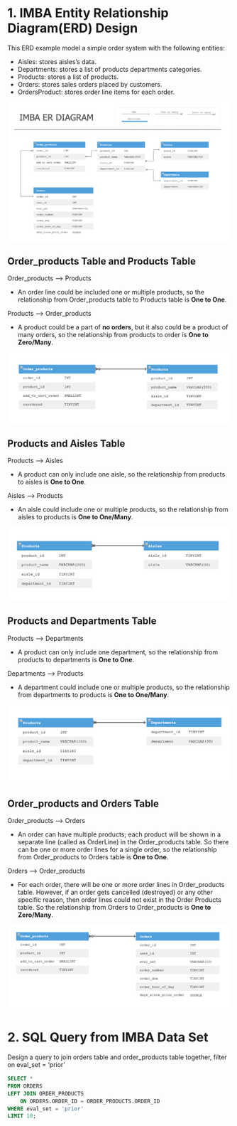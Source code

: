 # 1. IMBA Entity Relationship Diagram(ERD) Design

This ERD example model a simple order system with the following entities:

* Aisles: stores aisles’s data.
* Departments: stores a list of products departments categories.
* Products: stores a list of products.
* Orders: stores sales orders placed by customers.
* OrdersProduct: stores order line items for each order.

![ER Diagram](/Project_part1_v3/er_model_assets/er_model_diagram.png)

## Order_products Table and Products Table

Order_products --> Products
* An order line could be included one or multiple products, so the relationship from Order_products table to Products table is **One to One**.

Products --> Order_products
* A product could be a part of **no orders**, but it also could be a product of many orders, so the relationship from products to order is **One to Zero/Many**.

![ER Diagram](/Project_part1_v3/er_model_assets/order_products%20-%20Products.png)

## Products and Aisles Table

Products --> Aisles
* A product can only include one aisle, so the relationship from products to aisles is **One to One**.

Aisles --> Products
* An aisle could include one or multiple products, so the relationship from aisles to products is **One to One/Many**.

![ER Diagram](/Project_part1_v3/er_model_assets/products-aisles.png)

## Products and Departments Table 

Products --> Departments
* A product can only include one department, so the relationship from products to departments is **One to One**.

Departments --> Products
* A department could include one or multiple products, so the relationship from departments to products is **One to One/Many**.

![ER Diagram](/Project_part1_v3/er_model_assets/products-departments.png)

## Order_products and Orders Table

Order_products --> Orders
* An order can have multiple products; each product will be shown in a separate line (called as OrderLine) in the Order_products table. So there can be one or more order lines for a single order, so the relationship from Order_products to Orders table is **One to One**.

Orders --> Order_products
* For each order, there will be one or more order lines in Order_products table. However, if an order gets cancelled (destroyed) or any other specific reason, then order lines could not exist in the Order Products table. So the relationship from Orders to Order_products is **One to Zero/Many**.

![ER Diagram](/Project_part1_v3/er_model_assets/order_products%20-%20orders.png)

# 2. SQL Query from IMBA Data Set
Design a query to join orders table and order_products table together, filter on eval_set = ‘prior’
```sql
SELECT * 
FROM ORDERS
LEFT JOIN ORDER_PRODUCTS
    ON ORDERS.ORDER_ID = ORDER_PRODUCTS.ORDER_ID
WHERE eval_set = 'prior'
LIMIT 10;
```